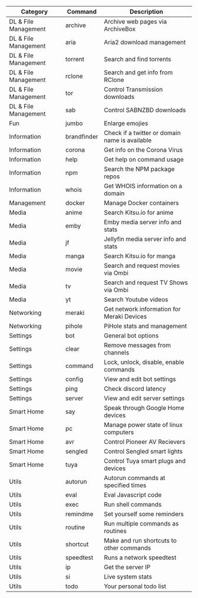 | Category             | Command     | Description                                    |
| -------------------- | ----------- | ---------------------------------------------- |
| DL & File Management | archive     | Archive web pages via ArchiveBox               |
| DL & File Management | aria        | Aria2 download management                      |
| DL & File Management | torrent     | Search and find torrents                       |
| DL & File Management | rclone      | Search and get info from RClone                |
| DL & File Management | tor         | Control Transmission downloads                 |
| DL & File Management | sab         | Control SABNZBD downloads                      |
| Fun                  | jumbo       | Enlarge emojies                                |
| Information          | brandfinder | Check if a twitter or domain name is available |
| Information          | corona      | Get info on the Corona Virus                   |
| Information          | help        | Get help on command usage                      |
| Information          | npm         | Search the NPM package repos                   |
| Information          | whois       | Get WHOIS information on a domain              |
| Management           | docker      | Manage Docker containers                       |
| Media                | anime       | Search Kitsu.io for anime                      |
| Media                | emby        | Emby media server info and stats               |
| Media                | jf          | Jellyfin media server info and stats           |
| Media                | manga       | Search Kitsu.io for manga                      |
| Media                | movie       | Search and request movies via Ombi             |
| Media                | tv          | Search and request TV Shows via Ombi           |
| Media                | yt          | Search Youtube videos                          |
| Networking           | meraki      | Get network information for Meraki Devices     |
| Networking           | pihole      | PiHole stats and management                    |
| Settings             | bot         | General bot options                            |
| Settings             | clear       | Remove messages from channels                  |
| Settings             | command     | Lock, unlock, disable, enable commands         |
| Settings             | config      | View and edit bot settings                     |
| Settings             | ping        | Check discord latency                          |
| Settings             | server      | View and edit server settings                  |
| Smart Home           | say         | Speak through Google Home devices              |
| Smart Home           | pc          | Manage power state of linux computers          |
| Smart Home           | avr         | Control Pioneer AV Recievers                   |
| Smart Home           | sengled     | Control Sengled smart lights                   |
| Smart Home           | tuya        | Control Tuya smart plugs and devices           |
| Utils                | autorun     | Autorun commands at specified times            |
| Utils                | eval        | Eval Javascript code                           |
| Utils                | exec        | Run shell commands                             |
| Utils                | remindme    | Set yourself some reminders                    |
| Utils                | routine     | Run multiple commands as routines              |
| Utils                | shortcut    | Make and run shortcuts to other commands       |
| Utils                | speedtest   | Runs a network speedtest                       |
| Utils                | ip          | Get the server IP                              |
| Utils                | si          | Live system stats                              |
| Utils                | todo        | Your personal todo list                        |